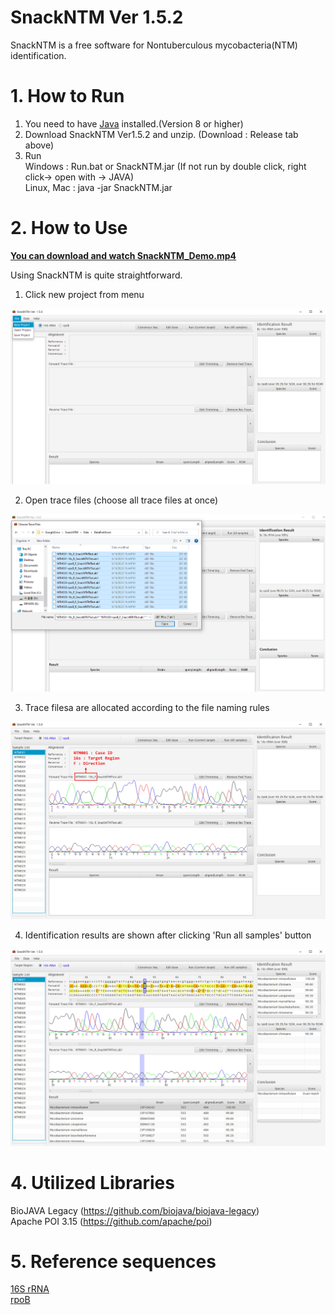 SnackNTM Ver 1.5.2
======================
SnackNTM is a free software for Nontuberculous mycobacteria(NTM) identification.<br>

# 1. How to Run
1. You need to have [Java](https://www.java.com) installed.(Version 8 or higher)
2. Download SnackNTM Ver1.5.2 and unzip. (Download : Release tab above)
3. Run <br>
Windows : Run.bat or SnackNTM.jar (If not run by double click, right click-> open with -> JAVA)<br>
Linux, Mac : java -jar SnackNTM.jar

# 2. How to Use
[**You can download and watch SnackNTM_Demo.mp4**](SnackNTM_Demo.mp4)

Using SnackNTM is quite straightforward.<br>

1. Click new project from menu<br>
<img src="figures/Figure1.png">

2. Open trace files (choose all trace files at once)<br>
<img src="figures/Figure2.png">

3. Trace filesa are allocated according to the file naming rules<br>
<img src="figures/Figure3.jpg">

4. Identification results are shown after clicking 'Run all samples' button<br>
<img src="figures/Figure4.JPG">


# 4. Utilized Libraries
BioJAVA Legacy  (https://github.com/biojava/biojava-legacy)<br>
Apache POI 3.15 (https://github.com/apache/poi)

# 5. Reference sequences
[16S rRNA](reference/ref16s_ver2.1.fasta)<br>
[rpoB](reference/refrpob_ver2.1.fasta)

